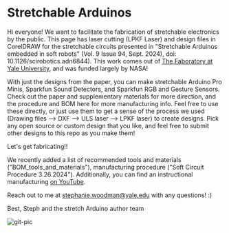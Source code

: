 # Stretchable Arduinos
Hi everyone! We want to facilitate the fabrication of stretchable electronics by the public. This page has laser cutting (LPKF Laser) and design files in CorelDRAW for the stretchable circuits presented in "Stretchable Arduinos embedded in soft robots" (Vol. 9 Issue 94, Sept. 2024), doi: 10.1126/scirobotics.adn6844). This work comes out of [The Faboratory at Yale University](https://www.eng.yale.edu/faboratory/), and was funded largely by NASA! 

With just the designs from the paper, you can make stretchable Arduino Pro Minis, Sparkfun Sound Detectors, and Sparkfun RGB and Gesture Sensors. Check out the paper and supplementary materials for more direction, and the procedure and BOM here for more manufacturing info. Feel free to use these directly, or just use them to get a sense of the process we used (Drawing files --> DXF --> ULS laser --> LPKF laser) to create designs. Pick any open source or custom design that you like, and feel free to submit other designs to this repo as you make them! 

Let's get fabricating!! 

We recently added a list of recommended tools and materials ("BOM_tools_and_materials"), manufacturing procedure ("Soft Circuit Procedure 3.26.2024"). Additionally, you can find an instructional manufacturing [on YouTube](https://youtu.be/nDWBUMG_oVs).

Reach out to me at stephanie.woodman@yale.edu with any questions! :)

Best,
Steph and the stretch Arduino author team


![git-pic](https://github.com/user-attachments/assets/65163e08-f79d-4235-bf81-4ca14b2ac31e)



